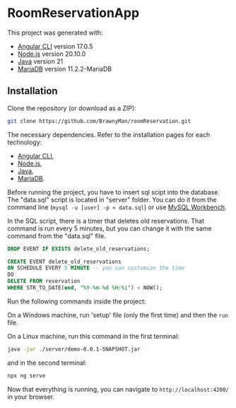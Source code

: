 # RoomReservationApp

This project was generated with:

- [Angular CLI](https://github.com/angular/angular-cli) version 17.0.5
- [Node.js](https://nodejs.org/) version 20.10.0
- [Java](https://www.oracle.com/au/java/technologies/downloads/#jdk21-windows) version 21
- [MariaDB](https://mariadb.org/download) version 11.2.2-MariaDB

## Installation

Clone the repository (or download as a ZIP):

```bash
git clone https://github.com/BrawnyMan/roomReservation.git
```

The necessary dependencies. Refer to the installation pages for each technology:

- [Angular CLI](https://github.com/angular/angular-cli),
- [Node.js](https://nodejs.org/),
- [Java](https://www.oracle.com/au/java/technologies/downloads/#jdk21-windows),
- [MariaDB](https://mariadb.org/download).

Before running the project, you have to insert sql scipt into the database. The "data.sql" script is located in "server" folder.
You can do it from the command line (`mysql -u [user] -p < data.sql`) or use [MySQL Workbench](https://dev.mysql.com/downloads/workbench/).

In the SQL script, there is a timer that deletes old reservations. That command is run every 5 minutes, but you can change it with the same command from the "data.sql" file.

```sql
DROP EVENT IF EXISTS delete_old_reservations;

CREATE EVENT delete_old_reservations
ON SCHEDULE EVERY 5 MINUTE -- you can customize the time
DO
DELETE FROM reservation
WHERE STR_TO_DATE(end, "%Y-%m-%d %H:%i") < NOW();
```

Run the following commands inside the project:

On a Windows machine, run 'setup' file (only the first time) and then the `run` file.

On a Linux machine, run this command in the first terminal:
```bash
java -jar ./server/demo-0.0.1-SNAPSHOT.jar
```
and in the second terminal:
```bash
npx ng serve
```

Now that everything is running, you can navigate to `http://localhost:4200/` in your browser.
